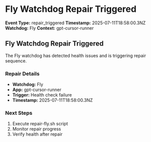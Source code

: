 # Fly Watchdog Repair Triggered

**Event Type:** repair_triggered
**Timestamp:** 2025-07-11T18:58:00.3NZ
**Watchdog:** Fly
**Context:** gpt-cursor-runner


## Fly Watchdog Repair Triggered

The Fly watchdog has detected health issues and is triggering repair sequence.

### Repair Details
- **Watchdog:** Fly
- **App:** gpt-cursor-runner
- **Trigger:** Health check failure
- **Timestamp:** 2025-07-11T18:58:00.3NZ

### Next Steps
1. Execute repair-fly.sh script
2. Monitor repair progress
3. Verify health after repair


